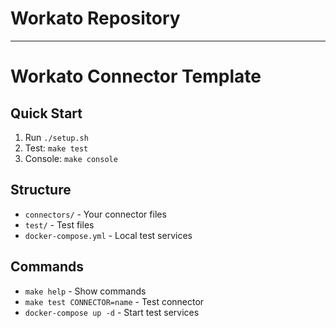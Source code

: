 # Workato Repository

---

# Workato Connector Template

## Quick Start
1. Run `./setup.sh`
2. Test: `make test`
3. Console: `make console`

## Structure
- `connectors/` - Your connector files
- `test/` - Test files
- `docker-compose.yml` - Local test services

## Commands
- `make help` - Show commands
- `make test CONNECTOR=name` - Test connector
- `docker-compose up -d` - Start test services
